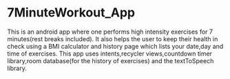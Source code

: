 # 7MinuteWorkout_App
This is an android app where one performs high intensity exercises for 7 minutes(rest breaks included). It also helps the user to keep their health in check using a BMI calculator and history page which lists your date,day and time of exercises.
This app uses intents,recycler views,countdown timer library,room database(for the history of exercises) and the textToSpeech library.
